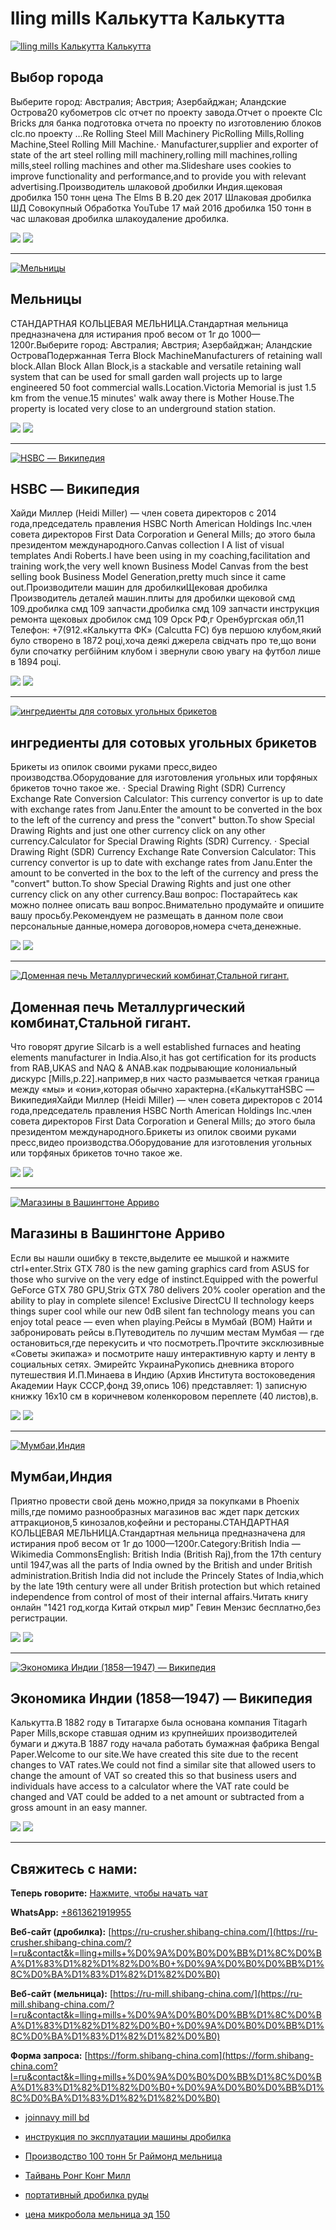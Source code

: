 # lling mills Калькутта Калькутта

<a href="https://swt.shibang-china.com/?l=ru&img&k=lling+mills+%D0%9A%D0%B0%D0%BB%D1%8C%D0%BA%D1%83%D1%82%D1%82%D0%B0+%D0%9A%D0%B0%D0%BB%D1%8C%D0%BA%D1%83%D1%82%D1%82%D0%B0" target="_blank">![lling mills Калькутта Калькутта](http://static.shibang-china.com/all-800x300/261.jpg)</a>

## Выбор города
Выберите город: Австралия; Австрия; Азербайджан; Аландские Острова20 кубометров clc отчет по проекту завода.Отчет о проекте Clc Bricks для банка подготовка отчета по проекту по изготовлению блоков clc.по проекту …Re Rolling Steel Mill Machinery PicRolling Mills,Rolling Machine,Steel Rolling Mill Machine.&#183; Manufacturer,supplier and exporter of state of the art steel rolling mill machinery,rolling mill machines,rolling mills,steel rolling machines and other ma.Slideshare uses cookies to improve functionality and performance,and to provide you with relevant advertising.Производитель шлаковой дробилки Индия.щековая дробилка 150 тонн цена The Elms B B.20 дек 2017 Шлаковая дробилка ШД Совокупный Обработка YouTube 17 май 2016 дробилка 150 тонн в час шлаковая дробилка шлакоудаление дробилка.


<a href="https://whatsapp.shibangsoft.com/WhatsApp.php" target="_blank" title="WhatsApp">![](http://static.shibang-china.com/icon/whatsapp.png)</a> <a href="https://swt.shibang-china.com/?l=ru&icon&k=lling+mills+%D0%9A%D0%B0%D0%BB%D1%8C%D0%BA%D1%83%D1%82%D1%82%D0%B0+%D0%9A%D0%B0%D0%BB%D1%8C%D0%BA%D1%83%D1%82%D1%82%D0%B0" target="_blank">![](http://static.shibang-china.com/icon/chat-ru.png)</a>

---

<a href="https://swt.shibang-china.com/?l=ru&img&k=lling+mills+%D0%9A%D0%B0%D0%BB%D1%8C%D0%BA%D1%83%D1%82%D1%82%D0%B0+%D0%9A%D0%B0%D0%BB%D1%8C%D0%BA%D1%83%D1%82%D1%82%D0%B0" target="_blank">![Мельницы](http://static.shibang-china.com/all-800x300/111.jpg)</a>

## Мельницы
СТАНДАРТНАЯ КОЛЬЦЕВАЯ МЕЛЬНИЦА.Стандартная мельница предназначена для истирания проб весом от 1г до 1000—1200г.Выберите город: Австралия; Австрия; Азербайджан; Аландские ОстроваПодержанная Terra Block MachineManufacturers of retaining wall block.Allan Block Allan Block,is a stackable and versatile retaining wall system that can be used for small garden wall projects up to large engineered 50 foot commercial walls.Location.Victoria Memorial is just 1.5 km from the venue.15 minutes' walk away there is Mother House.The property is located very close to an underground station station.


<a href="https://whatsapp.shibangsoft.com/WhatsApp.php" target="_blank" title="WhatsApp">![](http://static.shibang-china.com/icon/whatsapp.png)</a> <a href="https://swt.shibang-china.com/?l=ru&icon&k=lling+mills+%D0%9A%D0%B0%D0%BB%D1%8C%D0%BA%D1%83%D1%82%D1%82%D0%B0+%D0%9A%D0%B0%D0%BB%D1%8C%D0%BA%D1%83%D1%82%D1%82%D0%B0" target="_blank">![](http://static.shibang-china.com/icon/chat-ru.png)</a>

---

<a href="https://swt.shibang-china.com/?l=ru&img&k=lling+mills+%D0%9A%D0%B0%D0%BB%D1%8C%D0%BA%D1%83%D1%82%D1%82%D0%B0+%D0%9A%D0%B0%D0%BB%D1%8C%D0%BA%D1%83%D1%82%D1%82%D0%B0" target="_blank">![HSBC — Википедия](http://static.shibang-china.com/all-800x300/1271.jpg)</a>

## HSBC — Википедия
Хайди Миллер (Heidi Miller) — член совета директоров с 2014 года,председатель правления HSBC North American Holdings Inc.член совета директоров First Data Corporation и General Mills; до этого была президентом международного.Canvas collection I A list of visual templates Andi Roberts.I have been using in my coaching,facilitation and training work,the very well known Business Model Canvas from the best selling book Business Model Generation,pretty much since it came out.Производители машин для дробилкиЩековая дробилка Производитель деталей машин.плиты для дробилки щековой смд 109.дробилка смд 109 запчасти.дробилка смд 109 запчасти инструкция ремонта щековых дробилок смд 109 Орск РФ,г Оренбургская обл,11 Телефон: +7(912.&#171;Калькутта ФК&#187; (Calcutta FC) був першою клубом,який було створено в 1872 році,хоча деякі джерела свідчать про те,що вони були спочатку регбійним клубом і звернули свою увагу на футбол лише в 1894 році.


<a href="https://whatsapp.shibangsoft.com/WhatsApp.php" target="_blank" title="WhatsApp">![](http://static.shibang-china.com/icon/whatsapp.png)</a> <a href="https://swt.shibang-china.com/?l=ru&icon&k=lling+mills+%D0%9A%D0%B0%D0%BB%D1%8C%D0%BA%D1%83%D1%82%D1%82%D0%B0+%D0%9A%D0%B0%D0%BB%D1%8C%D0%BA%D1%83%D1%82%D1%82%D0%B0" target="_blank">![](http://static.shibang-china.com/icon/chat-ru.png)</a>

---

<a href="https://swt.shibang-china.com/?l=ru&img&k=lling+mills+%D0%9A%D0%B0%D0%BB%D1%8C%D0%BA%D1%83%D1%82%D1%82%D0%B0+%D0%9A%D0%B0%D0%BB%D1%8C%D0%BA%D1%83%D1%82%D1%82%D0%B0" target="_blank">![ингредиенты для сотовых угольных брикетов](http://static.shibang-china.com/all-800x300/524.jpg)</a>

## ингредиенты для сотовых угольных брикетов
Брикеты из опилок своими руками пресс,видео производства.Оборудование для изготовления угольных или торфяных брикетов точно такое же.&nbsp;&#0183;&#32;Special Drawing Right (SDR) Currency Exchange Rate Conversion Calculator: This currency convertor is up to date with exchange rates from Janu.Enter the amount to be converted in the box to the left of the currency and press the &quot;convert&quot; button.To show Special Drawing Rights and just one other currency click on any other currency.Calculator for Special Drawing Rights (SDR) Currency.&nbsp;&#0183;&#32;Special Drawing Right (SDR) Currency Exchange Rate Conversion Calculator: This currency convertor is up to date with exchange rates from Janu.Enter the amount to be converted in the box to the left of the currency and press the &quot;convert&quot; button.To show Special Drawing Rights and just one other currency click on any other currency.Ваш вопрос: Постарайтесь как можно полнее описать ваш вопрос.Внимательно продумайте и опишите вашу просьбу.Рекомендуем не размещать в данном поле свои персональные данные,номера договоров,номера счета,денежные.


<a href="https://whatsapp.shibangsoft.com/WhatsApp.php" target="_blank" title="WhatsApp">![](http://static.shibang-china.com/icon/whatsapp.png)</a> <a href="https://swt.shibang-china.com/?l=ru&icon&k=lling+mills+%D0%9A%D0%B0%D0%BB%D1%8C%D0%BA%D1%83%D1%82%D1%82%D0%B0+%D0%9A%D0%B0%D0%BB%D1%8C%D0%BA%D1%83%D1%82%D1%82%D0%B0" target="_blank">![](http://static.shibang-china.com/icon/chat-ru.png)</a>

---

<a href="https://swt.shibang-china.com/?l=ru&img&k=lling+mills+%D0%9A%D0%B0%D0%BB%D1%8C%D0%BA%D1%83%D1%82%D1%82%D0%B0+%D0%9A%D0%B0%D0%BB%D1%8C%D0%BA%D1%83%D1%82%D1%82%D0%B0" target="_blank">![Доменная печь Металлургический комбинат,Стальной гигант.](http://static.shibang-china.com/all-800x300/1102.jpg)</a>

## Доменная печь Металлургический комбинат,Стальной гигант.
Что говорят другие Silcarb is a well established furnaces and heating elements manufacturer in India.Also,it has got certification for its products from RAB,UKAS and NAQ &amp; ANAB.как подрывающие колониальный дискурс [Mills,p.22].например,в них часто размывается четкая граница между &#171;мы&#187; и &#171;они&#187;,которая обычно характерна.(&#171;КалькуттаHSBC — ВикипедияХайди Миллер (Heidi Miller) — член совета директоров с 2014 года,председатель правления HSBC North American Holdings Inc.член совета директоров First Data Corporation и General Mills; до этого была президентом международного.Брикеты из опилок своими руками пресс,видео производства.Оборудование для изготовления угольных или торфяных брикетов точно такое же.


<a href="https://whatsapp.shibangsoft.com/WhatsApp.php" target="_blank" title="WhatsApp">![](http://static.shibang-china.com/icon/whatsapp.png)</a> <a href="https://swt.shibang-china.com/?l=ru&icon&k=lling+mills+%D0%9A%D0%B0%D0%BB%D1%8C%D0%BA%D1%83%D1%82%D1%82%D0%B0+%D0%9A%D0%B0%D0%BB%D1%8C%D0%BA%D1%83%D1%82%D1%82%D0%B0" target="_blank">![](http://static.shibang-china.com/icon/chat-ru.png)</a>

---

<a href="https://swt.shibang-china.com/?l=ru&img&k=lling+mills+%D0%9A%D0%B0%D0%BB%D1%8C%D0%BA%D1%83%D1%82%D1%82%D0%B0+%D0%9A%D0%B0%D0%BB%D1%8C%D0%BA%D1%83%D1%82%D1%82%D0%B0" target="_blank">![Магазины в Вашингтоне Арриво](http://static.shibang-china.com/all-800x300/1141.jpg)</a>

## Магазины в Вашингтоне Арриво
Если вы нашли ошибку в тексте,выделите ее мышкой и нажмите ctrl+enter.Strix GTX 780 is the new gaming graphics card from ASUS for those who survive on the very edge of instinct.Equipped with the powerful GeForce GTX 780 GPU,Strix GTX 780 delivers 20% cooler operation and the ability to play in complete silence! Exclusive DirectCU II technology keeps things super cool while our new 0dB silent fan technology means you can enjoy total peace — even when playing.Рейсы в Мумбай (BOM) Найти и забронировать рейсы в.Путеводитель по лучшим местам Мумбая — где остановиться,где перекусить и что посмотреть.Прочтите эксклюзивные &#171;Советы экипажа&#187; и посмотрите нашу интерактивную карту и ленту в социальных сетях. Эмирейтс УкраинаРукопись дневника второго путешествия И.П.Минаева в Индию (Архив Института востоковедения Академии Наук СССР,фонд 39,опись 106) представляет: 1) записную книжку 16x10 см в коричневом коленкоровом переплете (40 листов),в.


<a href="https://whatsapp.shibangsoft.com/WhatsApp.php" target="_blank" title="WhatsApp">![](http://static.shibang-china.com/icon/whatsapp.png)</a> <a href="https://swt.shibang-china.com/?l=ru&icon&k=lling+mills+%D0%9A%D0%B0%D0%BB%D1%8C%D0%BA%D1%83%D1%82%D1%82%D0%B0+%D0%9A%D0%B0%D0%BB%D1%8C%D0%BA%D1%83%D1%82%D1%82%D0%B0" target="_blank">![](http://static.shibang-china.com/icon/chat-ru.png)</a>

---

<a href="https://swt.shibang-china.com/?l=ru&img&k=lling+mills+%D0%9A%D0%B0%D0%BB%D1%8C%D0%BA%D1%83%D1%82%D1%82%D0%B0+%D0%9A%D0%B0%D0%BB%D1%8C%D0%BA%D1%83%D1%82%D1%82%D0%B0" target="_blank">![Мумбаи,Индия](http://static.shibang-china.com/all-800x300/1301.jpg)</a>

## Мумбаи,Индия
Приятно провести свой день можно,придя за покупками в Phoenix mills,где помимо разнообразных магазинов вас ждет парк детских аттракционов,5 кинозалов,кофейни и рестораны.СТАНДАРТНАЯ КОЛЬЦЕВАЯ МЕЛЬНИЦА.Стандартная мельница предназначена для истирания проб весом от 1г до 1000—1200г.Category:British India — Wikimedia CommonsEnglish: British India (British Raj),from the 17th century until 1947,was all the parts of India owned by the British and under British administration.British India did not include the Princely States of India,which by the late 19th century were all under British protection but which retained independence from control of most of their internal affairs.Читать книгу онлайн &quot;1421 год,когда Китай открыл мир&quot; Гевин Мензис бесплатно,без регистрации.


<a href="https://whatsapp.shibangsoft.com/WhatsApp.php" target="_blank" title="WhatsApp">![](http://static.shibang-china.com/icon/whatsapp.png)</a> <a href="https://swt.shibang-china.com/?l=ru&icon&k=lling+mills+%D0%9A%D0%B0%D0%BB%D1%8C%D0%BA%D1%83%D1%82%D1%82%D0%B0+%D0%9A%D0%B0%D0%BB%D1%8C%D0%BA%D1%83%D1%82%D1%82%D0%B0" target="_blank">![](http://static.shibang-china.com/icon/chat-ru.png)</a>

---

<a href="https://swt.shibang-china.com/?l=ru&img&k=lling+mills+%D0%9A%D0%B0%D0%BB%D1%8C%D0%BA%D1%83%D1%82%D1%82%D0%B0+%D0%9A%D0%B0%D0%BB%D1%8C%D0%BA%D1%83%D1%82%D1%82%D0%B0" target="_blank">![Экономика Индии (1858—1947) — Википедия](http://static.shibang-china.com/all-800x300/327.jpg)</a>

## Экономика Индии (1858—1947) — Википедия
Калькутта.В 1882 году в Титагархе была основана компания Titagarh Paper Mills,вскоре ставшая одним из крупнейших производителей бумаги и джута.В 1887 году начала работать бумажная фабрика Bengal Paper.Welcome to our site.We have created this site due to the recent changes to VAT rates.We could not find a similar site that allowed users to change the amount of VAT so created this so that business users and individuals have access to a calculator where the VAT rate could be changed and VAT could be added to a net amount or subtracted from a gross amount in an easy manner.

<a href="https://whatsapp.shibangsoft.com/WhatsApp.php" target="_blank" title="WhatsApp">![](http://static.shibang-china.com/icon/whatsapp.png)</a> <a href="https://swt.shibang-china.com/?l=ru&icon&k=lling+mills+%D0%9A%D0%B0%D0%BB%D1%8C%D0%BA%D1%83%D1%82%D1%82%D0%B0+%D0%9A%D0%B0%D0%BB%D1%8C%D0%BA%D1%83%D1%82%D1%82%D0%B0" target="_blank">![](http://static.shibang-china.com/icon/chat-ru.png)</a>

---
## Свяжитесь с нами:

**Теперь говорите:** [Нажмите, чтобы начать чат](https://swt.shibang-china.com?l=ru&contact&k=lling+mills+%D0%9A%D0%B0%D0%BB%D1%8C%D0%BA%D1%83%D1%82%D1%82%D0%B0+%D0%9A%D0%B0%D0%BB%D1%8C%D0%BA%D1%83%D1%82%D1%82%D0%B0)

**WhatsApp:**  [+8613621919955](https://whatsapp.shibangsoft.com/WhatsApp.php)

**Веб-сайт (дробилка):** [https://ru-crusher.shibang-china.com/](https://ru-crusher.shibang-china.com/?l=ru&contact&k=lling+mills+%D0%9A%D0%B0%D0%BB%D1%8C%D0%BA%D1%83%D1%82%D1%82%D0%B0+%D0%9A%D0%B0%D0%BB%D1%8C%D0%BA%D1%83%D1%82%D1%82%D0%B0)

**Веб-сайт (мельница):** [https://ru-mill.shibang-china.com/](https://ru-mill.shibang-china.com/?l=ru&contact&k=lling+mills+%D0%9A%D0%B0%D0%BB%D1%8C%D0%BA%D1%83%D1%82%D1%82%D0%B0+%D0%9A%D0%B0%D0%BB%D1%8C%D0%BA%D1%83%D1%82%D1%82%D0%B0)

**Форма запроса:** [https://form.shibang-china.com](https://form.shibang-china.com?l=ru&contact&k=lling+mills+%D0%9A%D0%B0%D0%BB%D1%8C%D0%BA%D1%83%D1%82%D1%82%D0%B0+%D0%9A%D0%B0%D0%BB%D1%8C%D0%BA%D1%83%D1%82%D1%82%D0%B0)

* [joinnavy mill bd](../121/joinnavy%20mill%20bd.md)

* [инструкция по эксплуатации машины дробилка](../124/%D0%B8%D0%BD%D1%81%D1%82%D1%80%D1%83%D0%BA%D1%86%D0%B8%D1%8F%20%D0%BF%D0%BE%20%D1%8D%D0%BA%D1%81%D0%BF%D0%BB%D1%83%D0%B0%D1%82%D0%B0%D1%86%D0%B8%D0%B8%20%D0%BC%D0%B0%D1%88%D0%B8%D0%BD%D1%8B%20%D0%B4%D1%80%D0%BE%D0%B1%D0%B8%D0%BB%D0%BA%D0%B0.md)

* [Производство 100 тонн 5r Раймонд мельница](../122/%D0%9F%D1%80%D0%BE%D0%B8%D0%B7%D0%B2%D0%BE%D0%B4%D1%81%D1%82%D0%B2%D0%BE%20100%20%D1%82%D0%BE%D0%BD%D0%BD%205r%20%D0%A0%D0%B0%D0%B9%D0%BC%D0%BE%D0%BD%D0%B4%20%D0%BC%D0%B5%D0%BB%D1%8C%D0%BD%D0%B8%D1%86%D0%B0.md)

* [Тайвань Ронг Конг Милл](../124/%D0%A2%D0%B0%D0%B9%D0%B2%D0%B0%D0%BD%D1%8C%20%D0%A0%D0%BE%D0%BD%D0%B3%20%D0%9A%D0%BE%D0%BD%D0%B3%20%D0%9C%D0%B8%D0%BB%D0%BB.md)

* [портативный дробилка руды](../125/%D0%BF%D0%BE%D1%80%D1%82%D0%B0%D1%82%D0%B8%D0%B2%D0%BD%D1%8B%D0%B9%20%D0%B4%D1%80%D0%BE%D0%B1%D0%B8%D0%BB%D0%BA%D0%B0%20%D1%80%D1%83%D0%B4%D1%8B.md)

* [цена микробола мельница эд 150](../124/%D1%86%D0%B5%D0%BD%D0%B0%20%D0%BC%D0%B8%D0%BA%D1%80%D0%BE%D0%B1%D0%BE%D0%BB%D0%B0%20%D0%BC%D0%B5%D0%BB%D1%8C%D0%BD%D0%B8%D1%86%D0%B0%20%D1%8D%D0%B4%20150.md)